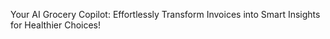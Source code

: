 Your AI Grocery Copilot: Effortlessly Transform Invoices into Smart Insights for Healthier Choices!
